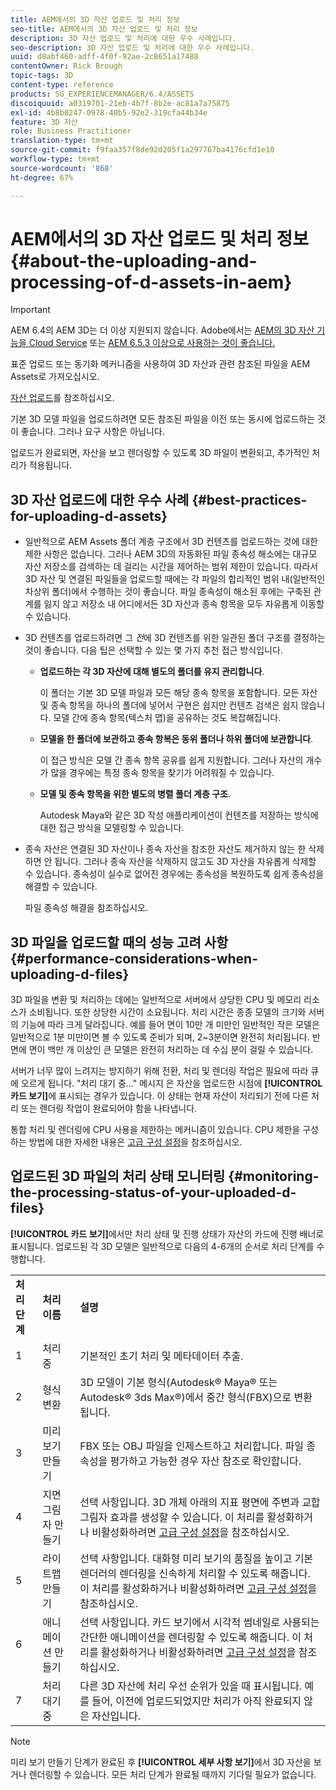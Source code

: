 ```yaml
---
title: AEM에서의 3D 자산 업로드 및 처리 정보
seo-title: AEM에서의 3D 자산 업로드 및 처리 정보
description: 3D 자산 업로드 및 처리에 대한 우수 사례입니다.
seo-description: 3D 자산 업로드 및 처리에 대한 우수 사례입니다.
uuid: d8abf460-adff-4f0f-92ae-2c8651a17488
contentOwner: Rick Brough
topic-tags: 3D
content-type: reference
products: SG_EXPERIENCEMANAGER/6.4/ASSETS
discoiquuid: a0319701-21eb-4b7f-8b2e-ac81a7a75875
exl-id: 4b8b0247-0978-40b5-92e2-319cfa44b34e
feature: 3D 자산
role: Business Practitioner
translation-type: tm+mt
source-git-commit: f9faa357f8de92d205f1a297767ba4176cfd1e10
workflow-type: tm+mt
source-wordcount: '868'
ht-degree: 67%

---
```


# AEM에서의 3D 자산 업로드 및 처리 정보 {#about-the-uploading-and-processing-of-d-assets-in-aem}

>[!IMPORTANT]
>
>AEM 6.4의 AEM 3D는 더 이상 지원되지 않습니다. Adobe에서는 [AEM의 3D 자산 기능을 Cloud Service](https://experienceleague.adobe.com/docs/experience-manager-cloud-service/assets/dynamicmedia/assets-3d.html#dynamicmedia) 또는 [AEM 6.5.3 이상으로 사용하는 것이 좋습니다.](https://experienceleague.adobe.com/docs/experience-manager-65/assets/dynamic/assets-3d.html#dynamic)

표준 업로드 또는 동기화 메커니즘을 사용하여 3D 자산과 관련 참조된 파일을 AEM Assets로 가져오십시오.

[자산 업로드](managing-assets-touch-ui.md#uploading-assets)를 참조하십시오.

기본 3D 모델 파일을 업로드하려면 모든 참조된 파일을 이전 또는 동시에 업로드하는 것이 좋습니다. 그러나 요구 사항은 아닙니다.

업로드가 완료되면, 자산을 보고 렌더링할 수 있도록 3D 파일이 변환되고, 추가적인 처리가 적용됩니다.

## 3D 자산 업로드에 대한 우수 사례 {#best-practices-for-uploading-d-assets}

* 일반적으로 AEM Assets 폴더 계층 구조에서 3D 컨텐츠를 업로드하는 것에 대한 제한 사항은 없습니다. 그러나 AEM 3D의 자동화된 파일 종속성 해소에는 대규모 자산 저장소를 검색하는 데 걸리는 시간을 제어하는 범위 제한이 있습니다. 따라서 3D 자산 및 연결된 파일들을 업로드할 때에는 각 파일의 합리적인 범위 내(일반적인 차상위 폴더)에서 수행하는 것이 좋습니다. 파일 종속성이 해소된 후에는 구축된 관계를 잃지 않고 저장소 내 어디에서든 3D 자산과 종속 항목을 모두 자유롭게 이동할 수 있습니다.
* 3D 컨텐츠를 업로드하려면 그 *전*&#x200B;에 3D 컨텐츠를 위한 일관된 폴더 구조를 결정하는 것이 좋습니다. 다음 팁은 선택할 수 있는 몇 가지 추천 접근 방식입니다.

   * **업로드하는 각 3D 자산에 대해 별도의 폴더를 유지 관리합니다**.

      이 폴더는 기본 3D 모델 파일과 모든 해당 종속 항목을 포함합니다. 모든 자산 및 종속 항목을 하나의 폴더에 넣어서 구현은 쉽지만 컨텐츠 검색은 쉽지 않습니다. 모델 간에 종속 항목(텍스처 맵)을 공유하는 것도 복잡해집니다.

   * **모델을 한 폴더에 보관하고 종속 항복은 동위 폴더나 하위 폴더에 보관합니다**.

      이 접근 방식은 모델 간 종속 항목 공유를 쉽게 지원합니다. 그러나 자산의 개수가 많을 경우에는 특정 종속 항목을 찾기가 어려워질 수 있습니다.

   * **모델 및 종속 항목을 위한 별도의 병렬 폴더 계층 구조**.

      Autodesk Maya와 같은 3D 작성 애플리케이션이 컨텐츠를 저장하는 방식에 대한 접근 방식을 모델링할 수 있습니다.

* 종속 자산은 연결된 3D 자산이나 종속 자산을 참조한 자산도 제거하지 않는 한 삭제하면 안 됩니다. 그러나 종속 자산을 삭제하지 않고도 3D 자산을 자유롭게 삭제할 수 있습니다. 종속성이 실수로 없어진 경우에는 종속성을 복원하도록 쉽게 종속성을 해결할 수 있습니다.

   파일 종속성 해결을 참조하십시오.

## 3D 파일을 업로드할 때의 성능 고려 사항 {#performance-considerations-when-uploading-d-files}

3D 파일을 변환 및 처리하는 데에는 일반적으로 서버에서 상당한 CPU 및 메모리 리소스가 소비됩니다. 또한 상당한 시간이 소요됩니다. 처리 시간은 종종 모델의 크기와 서버의 기능에 따라 크게 달라집니다. 예를 들어 면이 10만 개 미만인 일반적인 작은 모델은 일반적으로 1분 미만이면 볼 수 있도록 준비가 되며, 2~3분이면 완전히 처리됩니다. 반면에 면이 백만 개 이상인 큰 모델은 완전히 처리하는 데 수십 분이 걸릴 수 있습니다.

서버가 너무 많이 느려지는 방지하기 위해 전환, 처리 및 렌더링 작업은 필요에 따라 큐에 오르게 됩니다. &quot;처리 대기 중...&quot; 메시지 은 자산을 업로드한 시점에 **[!UICONTROL 카드 보기]**&#x200B;에 표시되는 경우가 있습니다. 이 상태는 현재 자산이 처리되기 전에 다른 처리 또는 렌더링 작업이 완료되어야 함을 나타냅니다.

통합 처리 및 렌더링에 CPU 사용을 제한하는 메커니즘이 있습니다. CPU 제한을 구성하는 방법에 대한 자세한 내용은 [고급 구성 설정](advanced-config-3d.md)을 참조하십시오.

## 업로드된 3D 파일의 처리 상태 모니터링 {#monitoring-the-processing-status-of-your-uploaded-d-files}

**[!UICONTROL 카드 보기]**&#x200B;에서만 처리 상태 및 진행 상태가 자산의 카드에 진행 배너로 표시됩니다. 업로드된 각 3D 모델은 일반적으로 다음의 4-6개의 순서로 처리 단계를 수행합니다.

<table> 
 <tbody> 
  <tr> 
   <td><strong>처리 단계</strong><br /> </td> 
   <td><strong>처리 이름</strong></td> 
   <td><strong>설명</strong></td> 
  </tr> 
  <tr> 
   <td>1</td> 
   <td>처리 중</td> 
   <td>기본적인 초기 처리 및 메타데이터 추출.</td> 
  </tr> 
  <tr> 
   <td>2</td> 
   <td>형식 변환</td> 
   <td>3D 모델이 기본 형식(Autodesk® Maya® 또는 Autodesk® 3ds Max®)에서 중간 형식(FBX)으로 변환됩니다.</td> 
  </tr> 
  <tr> 
   <td>3</td> 
   <td>미리 보기 만들기</td> 
   <td>FBX 또는 OBJ 파일을 인제스트하고 처리합니다. 파일 종속성을 평가하고 가능한 경우 자산 참조로 확인합니다.</td> 
  </tr> 
  <tr> 
   <td>4</td> 
   <td>지면 그림자 만들기</td> 
   <td>선택 사항입니다. 3D 개체 아래의 지표 평면에 주변과 교합 그림자 효과를 생성할 수 있습니다. 이 처리를 활성화하거나 비활성화하려면 <a href="/help/assets/advanced-config-3d.md">고급 구성 설정</a>을 참조하십시오.</td> 
  </tr> 
  <tr> 
   <td>5<br /> </td> 
   <td>라이트맵 만들기</td> 
   <td>선택 사항입니다. 대화형 미리 보기의 품질을 높이고 기본 렌더러의 렌더링을 신속하게 처리할 수 있도록 해줍니다. 이 처리를 활성화하거나 비활성화하려면 <a href="/help/assets/advanced-config-3d.md">고급 구성 설정</a>을 참조하십시오.</td> 
  </tr> 
  <tr> 
   <td>6<br /> </td> 
   <td>애니메이션 만들기</td> 
   <td>선택 사항입니다. 카드 보기에서 시각적 썸네일로 사용되는 간단한 애니메이션을 렌더링할 수 있도록 해줍니다. 이 처리를 활성화하거나 비활성화하려면 <a href="/help/assets/advanced-config-3d.md">고급 구성 설정</a>을 참조하십시오.</td> 
  </tr> 
  <tr> 
   <td>7<br /> </td> 
   <td>처리 대기 중</td> 
   <td>다른 3D 자산에 처리 우선 순위가 있을 때 표시됩니다. 예를 들어, 이전에 업로드되었지만 처리가 아직 완료되지 않은 자산입니다.</td> 
  </tr> 
 </tbody> 
</table>

>[!NOTE]
>
>미리 보기 만들기 단계가 완료된 후 **[!UICONTROL 세부 사항 보기]**&#x200B;에서 3D 자산을 보거나 렌더링할 수 있습니다. 모든 처리 단계가 완료될 때까지 기다릴 필요가 없습니다.
